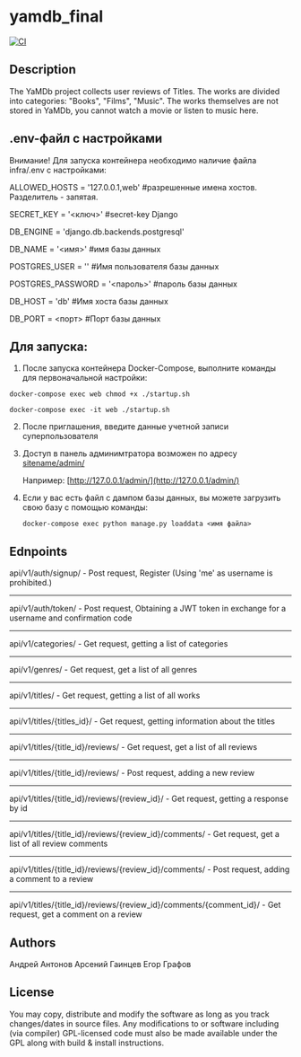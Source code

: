 # yamdb_final

[![CI](https://github.com/arseniy77/yamdb_final/actions/workflows/yamdb_workflow.yml/badge.svg)](https://github.com/arseniy77/yamdb_final/actions/workflows/yamdb_workflow.yml)

## Description 
The YaMDb project collects user reviews of Titles. The works are divided into categories: "Books", "Films", "Music".
The works themselves are not stored in YaMDb, you cannot watch a movie or listen to music here.

## .env-файл с настройками
Внимание! Для запуска контейнера необходимо наличие файла infra/.env с настройками:


ALLOWED_HOSTS = '127.0.0.1,web' #разрешенные имена хостов. Разделитель - запятая.

SECRET_KEY = '<ключ>' #secret-key Django

DB_ENGINE = 'django.db.backends.postgresql'

DB_NAME = '<имя>' #имя базы данных

POSTGRES_USER = '<username>' #Имя пользователя базы данных

POSTGRES_PASSWORD = '<пароль>' #пароль базы данных

DB_HOST = 'db' #Имя хоста базы данных

DB_PORT = <порт> #Порт базы данных

## Для запуска:
1. После запуска контейнера Docker-Compose, выполните команды для первоначальной настройки:

`docker-compose exec web chmod +x ./startup.sh`

`docker-compose exec -it web ./startup.sh`


2. После приглашения, введите данные учетной записи суперпользователя
3. Доступ в панель админимтратора возможен по адресу [sitename/admin/](http://127.0.0.1/admin/)

    Например: [http://127.0.0.1/admin/](http://127.0.0.1/admin/)
4. Если у вас есть файл с дампом базы данных, вы можете загрузить свою базу с помощью команды:

    `docker-compose exec python manage.py loaddata <имя файла>`


## Ednpoints
api/v1/auth/signup/ - Post request, Register (Using 'me' as username is prohibited.)
***
api/v1/auth/token/ - Post request, Obtaining a JWT token in exchange for a username and confirmation code
***
api/v1/categories/ - Get request, getting a list of categories
***
api/v1/genres/ - Get request, get a list of all genres
***
api/v1/titles/ - Get request, getting a list of all works
***
api/v1/titles/{titles_id}/ - Get request, getting information about the titles
***
api/v1/titles/{title_id}/reviews/ - Get request, get a list of all reviews
***
api/v1/titles/{title_id}/reviews/ - Post request, adding a new review
***
api/v1/titles/{title_id}/reviews/{review_id}/ - Get request, getting a response by id
***
api/v1/titles/{title_id}/reviews/{review_id}/comments/ - Get request, get a list of all review comments
***
api/v1/titles/{title_id}/reviews/{review_id}/comments/ - Post request, adding a comment to a review
***
api/v1/titles/{title_id}/reviews/{review_id}/comments/{comment_id}/ - Get request, get a comment on a review

## Authors
Андрей Антонов
Арсений Гаинцев 
Егор Графов

## License
You may copy, distribute and modify the software as long as you track changes/dates in source files. Any modifications to or software including (via compiler) GPL-licensed code must also be made available under the GPL along with build & install instructions.
